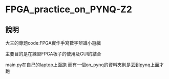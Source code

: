 # FPGA_practice_on_PYNQ-Z2
## 說明
大三的專題code:FPGA實作手寫數字辨識小遊戲

主要目的是在練習FPGA板子的使用及GUI的結合


main.py在自己的laptop上面跑
而有一個on_pynq的資料夾則是丟到pynq上面才跑
